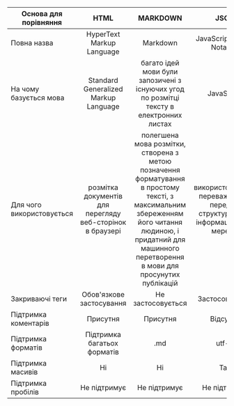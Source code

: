 <!--
.dP"Y8 88  dP""b8 8b    d8    db      888888
`Ybo." 88 dP   `" 88b  d88   dPYb      88__
o.`Y8b 88 Yb  "88 88YbdP88  dP__Yb     88""
8bodP' 88  YboodP 88 YY 88 dP""""Yb   888888
-->

|Основа для порівняння|HTML|MARKDOWN|JSON|XSL|
|--|:---------------:|:------------:|:------------:|:------------:|
|Повна назва|HyperText Markup Language|Markdown|JavaScript Object Notation|eXtensible Markup Language|
|На чому базується мова|Standard Generalized Markup Language|багато ідей мови були запозичені з існуючих угод по розмітці тексту в електронних листах|JavaScript|Standard Generalized Markup Language|
|Для чого використовується|розмітка документів для перегляду веб-сторінок в браузері|полегшена мова розмітки, створена з метою позначення форматування в простому тексті, з максимальним збереженням його читання людиною, і придатний для машинного перетворення в мови для просунутих публікацій|використовується переважно для передачі структурованої інформації через мережу|це виділена мова опису даних, яка використовується для зберігання даних|
|Закриваючі теги|Обов'язкове застосування|Не застосовується|Застосовується|Застосування не обов'язкове|
|Підтримка коментарів|Присутня|Присутня|Відсутня|Присутня|
|Підтримка форматів|Підтримка багатьох форматів|.md|utf-8|Підтримка багатьох форматів|
|Підтримка масивів|Ні|Ні|Так|Ні|
|Підтримка пробілів|Не підтримує|Не підтримує|Не підтримує|Може бути збережено|
